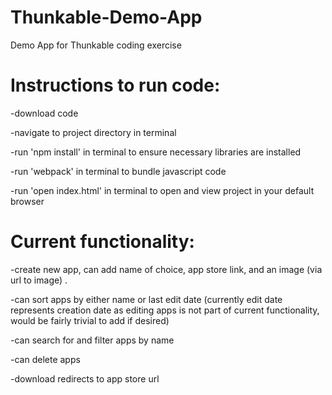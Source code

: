 # Thunkable-Demo-App
Demo App for Thunkable coding exercise

# Instructions to run code:  

-download code  

-navigate to project directory in terminal  

-run 'npm install' in terminal to ensure necessary libraries are installed  

-run 'webpack' in terminal to bundle javascript code  

-run 'open index.html' in terminal to open and view project in your default browser

# Current functionality:  
-create new app, can add name of choice, app store link, and an image (via url to image) . 

-can sort apps by either name or last edit date (currently edit date represents creation date as editing apps is not part of current functionality, would be fairly trivial to add if desired)  

-can search for and filter apps by name  

-can delete apps  

-download redirects to app store url
